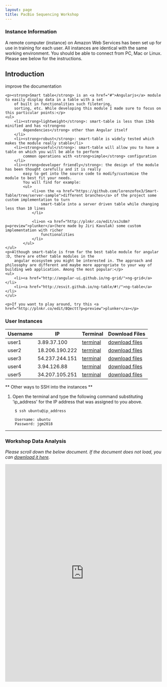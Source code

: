 ```yaml
---
layout: page
title: PacBio Sequencing Workshop
---
```


### Instance Information

A remote computer (instance) on Amazon Web Services has been set up for use in training for each user. All instances are identical with the same working environment. You should be able to connect from PC, Mac or Linux. Please see below for the instructions.

<section id="section-intro" ng-controller="paginationCtrl">
    <h2>Introduction</h2>
    <a class="btn doc" href="https://github.com/lorenzofox3/smart-table-website/tree/gh-pages/sections/Introduction"><i class="icon icon-edit"></i></a><span class="bubble">improve the documentation</span>

    <p><strong>Smart table</strong> is an <a href="#">Angularjs</a> module to easily display data in a table with a set
        of built in functionalities such filetering,
        sorting, etc. While developing this module I made sure to focus on this particular points:</p>
    <ul>
        <li><strong>lightweight</strong>: smart-table is less than 13kb minified and has <strong>no
            dependencies</strong> other than Angular itself
        </li>
        <li><strong>robust</strong>: smart-table is widely tested which makes the module really stable</li>
        <li><strong>useful</strong>: smart-table will allow you to have a table on which you will be able to perform
            common operations with <strong>simple</strong> configuration
        </li>
        <li><strong>developer friendly</strong>: the design of the module has been thought carefully and it is really
            easy to get into the source code to modify/customise the module to best fit your needs.
            You will find for example:
            <ul>
                <li>on the <a href="https://github.com/lorenzofox3/Smart-Table/tree/server-sample">different branches</a> of the project some custom implementation to turn
                    smart-table into a server driven table while changing less than 10 lines
                </li>

                <li>on <a href="http://plnkr.co/edit/xsJs8m?p=preview">plunker</a>(here made by Jiri Kavulak) some custom implementation with richer
                    functionalities
                </li>
            </ul>
    </ul>
    <p>Although smart-table is from far the best table module for angular :D, there are other table modules in the
        angular ecosystem you might be interested in. The approach and philosophy are different and maybe more appropriate to your way of building web application. Among the most popular:</p>
    <ul>
        <li><a href="http://angular-ui.github.io/ng-grid/">ng-grid</a></li>
        <li><a href="http://esvit.github.io/ng-table/#!/">ng-table</a></li>
    </ul>

    <p>If you want to play around, try this <a href="http://plnkr.co/edit/8Qectt?p=preview">plunker</a></p>
</section>
			


### User Instances
    


Username    |  IP              |  Terminal                                                           |  Download Files
------------|------------------|---------------------------------------------------------------------|--------------------------------------------------------------------
user1       |  3.89.37.100     |  <a href='http://3.89.37.100:8080' target='_blank'>terminal</a>     |  <a href='http://3.89.37.100' target='_blank'>download files</a>
user2       |  18.206.190.222  |  <a href='http://18.206.190.222:8080' target='_blank'>terminal</a>  |  <a href='http://18.206.190.222' target='_blank'>download files</a>
user3       |  54.237.244.151  |  <a href='http://54.237.244.151:8080' target='_blank'>terminal</a>  |  <a href='http://54.237.244.151' target='_blank'>download files</a>
user4       |  3.94.126.88     |  <a href='http://3.94.126.88:8080' target='_blank'>terminal</a>     |  <a href='http://3.94.126.88' target='_blank'>download files</a>
user5       |  34.207.105.251  |  <a href='http://34.207.105.251:8080' target='_blank'>terminal</a>  |  <a href='http://34.207.105.251' target='_blank'>download files</a>




** Other ways to SSH into the instances **

1. Open the terminal and type the following command substituting 'ip_address' for the IP address that was assigned to you above.

        $ ssh ubuntu@ip_address
        
        Username: ubuntu
        Password: jgm2018

****

### Workshop Data Analysis

*Please scroll down the below document. If the document does not load, you can [download it here](https://s3.amazonaws.com/gt-workshop/jackson-pacbio-workshop.docx).*

<iframe src="https://view.officeapps.live.com/op/embed.aspx?src=https://github.com/TheJacksonLaboratory/long-read-workshop/raw/gh-pages/users/pacbio/jackson-pacbio-workshop.docx?raw=true&embedded=true" width='100%' height='700px' frameborder='0'></iframe>


